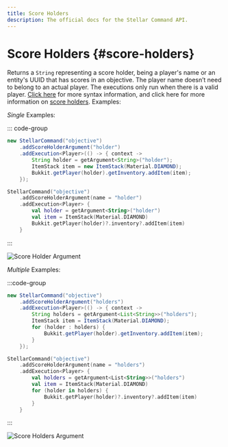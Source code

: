 ```yaml
---
title: Score Holders
description: The official docs for the Stellar Command API.
---
```


# Score Holders {#score-holders}

Returns a `String` representing a score holder, being a player's name or an entity's UUID that has scores in an objective. The player name doesn’t need to belong to an actual player. The executions only run when there is a valid player. [Click here](https://minecraft.wiki/w/Argument_types#minecraft:score_holder) for more syntax information, and click here for more information on [score holders](https://minecraft.fandom.com/wiki/Scoreboard#Objectives). Examples:

_Single_ Examples:

::: code-group
```Java
new StellarCommand("objective")
    .addScoreHolderArgument("holder")
    .addExecution<Player>(() -> { context ->
        String holder = getArgument<String>("holder");
        ItemStack item = new ItemStack(Material.DIAMOND);
        Bukkit.getPlayer(holder).getInventory.addItem(item);
    });
```
```Kotlin
StellarCommand("objective")
    .addScoreHolderArgument(name = "holder")
    .addExecution<Player> {
        val holder = getArgument<String>("holder")
        val item = ItemStack(Material.DIAMOND)
        Bukkit.getPlayer(holder)?.inventory?.addItem(item)
    }
```
:::

![Score Holder Argument](https://cdn.lutto.dev/stellar/gifs/score_holder.gif)

_Multiple_ Examples:

:::code-group
```Java
new StellarCommand("objective")
    .addScoreHolderArgument("holders")
    .addExecution<Player>(() -> { context ->
        String holders = getArgument<List<String>>("holders");
        ItemStack item = ItemStack(Material.DIAMOND);
        for (holder : holders) {
            Bukkit.getPlayer(holder).getInventory.addItem(item);
        }
    });
```
```Kotlin
StellarCommand("objective")
    .addScoreHolderArgument(name = "holders")
    .addExecution<Player> {
        val holders = getArgument<List<String>>("holders")
        val item = ItemStack(Material.DIAMOND)
        for (holder in holders) {
            Bukkit.getPlayer(holder)?.inventory?.addItem(item)
        }
    }
```
:::

![Score Holders Argument](https://cdn.lutto.dev/stellar/gifs/scoreboard/score_holders.gif)